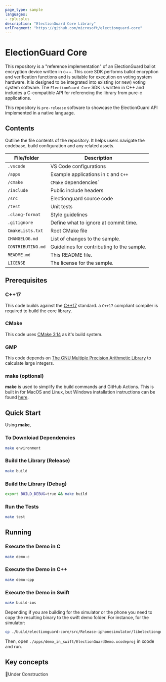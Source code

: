 ```yaml
---
page_type: sample
languages:
- cplusplus
description: "ElectionGuard Core Library"
urlFragment: "https://github.com/microsoft/electionguard-core"
---
```


# ElectionGuard Core

<!-- 
Guidelines on README format: https://review.docs.microsoft.com/help/onboard/admin/samples/concepts/readme-template?branch=master

Guidance on onboarding samples to docs.microsoft.com/samples: https://review.docs.microsoft.com/help/onboard/admin/samples/process/onboarding?branch=master

Taxonomies for products and languages: https://review.docs.microsoft.com/new-hope/information-architecture/metadata/taxonomies?branch=master
-->

This repository is a "reference implementation" of an ElectionGuard ballot encryption device written in c++.  This core SDK performs ballot encryption and verification functions and is suitable for execution on voting system hardware.  It is designed to be integrated into existing (or new) voting system software.  The `ElectionGuard Core` SDK is written in C++ and includes a C-compatible API for referencing the library from pure-c applications.

This repository is `pre-release` software to showcase the ElectionGuard API implemented in a native language.

## Contents

Outline the file contents of the repository. It helps users navigate the codebase, build configuration and any related assets.

| File/folder       | Description                                |
|-------------------|--------------------------------------------|
| `.vscode`         | VS Code configurations                     |
| `/apps`           | Example applications in `C` and `C++`      |
| `/cmake`          | `CMake` dependencies`                      |
| `/include`        | Public include headers                     |
| `/src`            | Electionguard source code                  |
| `/test`           | Unit tests                                 |
| `.clang-format`   | Style guidelines                           |
| `.gitignore`      | Define what to ignore at commit time.      |
| `CmakeLists.txt`  | Root CMake file                            |
| `CHANGELOG.md`    | List of changes to the sample.             |
| `CONTRIBUTING.md` | Guidelines for contributing to the sample. |
| `README.md`       | This README file.                          |
| `LICENSE`         | The license for the sample.                |

## Prerequisites

### C++17

This code builds against the [C++17](https://isocpp.org/get-started) standard.  a `C++17` compliant compiler is required to build the core library.

### CMake 

This code uses [CMake 3.14](https://cmake.org/) as it's build system.

### GMP

This code depends on [The GNU Multiple Precision Arithmetic Library](https://gmplib.org/#DOWNLOAD) to calculate large integers.

### make (optional)

**make** is used to simplify the build commands and GitHub Actions. This is built in for MacOS and Linux, but Windows installation instructions can be found [here](http://gnuwin32.sourceforge.net/packages/make.htm).

## Quick Start

Using **make**,

### To Downloiad Dependencies

```sh
make environment
```

### Build the Library (Release)

```sh
make build
```

### Build the Library (Debug)

```sh
export BUILD_DEBUG=true && make build
```

### Run the Tests

```sh
make test
```

## Running

### Execute the Demo in C

```sh
make demo-c
```

### Execute the Demo in C++

```sh
make demo-cpp
```

### Execute the Demo in Swift

```sh
make build-ios
```
Depending if you are building for the simulator or the phone you need to copy the resulting binary to the swift demo folder.
For instance, for the simulator:

```sh
cp ./build/electionguard-core/src/Release-iphonesimulator/libelectionguard.a ./apps/demo_in_swift/ElectionGuardDemo/libelectionguard.a
```

Then, open `./apps/demo_in_swift/ElectionGuardDemo.xcodeproj` in xcode and run.

## Key concepts

🚧Under Construction
